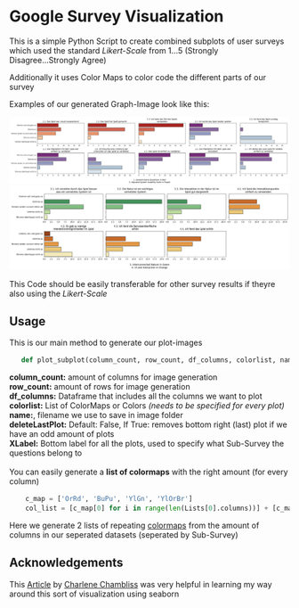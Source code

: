 # Google Survey Visualization

This is a simple Python Script to create combined subplots of user surveys which used the standard *Likert-Scale* from 1...5 (Strongly  Disagree...Strongly Agree)

Additionally it uses Color Maps to color code the different parts of our survey

Examples of our generated Graph-Image look like this:

<p align=center>
    <a href="./README.md">
        <img src="./images/Plot1_tight.png" alt="Image showing several survey charts, some colored green and some colored orange"/>
    </a>
    <a href="./README.md">
        <img src="./images/Plot2_tight.png" alt="Image showing several survey charts, some colored green and some colored orange"/>
    </a>
    <br>

</p>

This Code should be easily transferable for other survey results if theyre also using the *Likert-Scale*

## Usage

This is our main method to generate our plot-images
```python
   def plot_subplot(column_count, row_count, df_columns, colorlist, name, deleteLastPlot=False, XLabel=''):
```

**column_count:** amount of columns for image generation<br>
**row_count:** amount of rows for image generation<br>
**df_columns:** Dataframe that includes all the columns we want to plot<br>
**colorlist:** List of ColorMaps or Colors *(needs to be specified for every plot)*<br>
**name:**, filename we use to save in image folder<br>
**deleteLastPlot:** Default: False, If True: removes bottom right (last) plot if we have an odd amount of plots<br>
**XLabel:** Bottom label for all the plots, used to specify what Sub-Survey the questions belong to<br><br>
You can easily generate a **list of colormaps** with the right amount (for every column)
```python
    c_map = ['OrRd', 'BuPu', 'YlGn', 'YlOrBr']
    col_list = [c_map[0] for i in range(len(Lists[0].columns))] + [c_map[1] for i in range(len(Lists[1].columns))]
```
Here we generate 2 lists of repeating [colormaps](https://matplotlib.org/stable/tutorials/colors/colormaps.html) from the amount of columns in our seperated datasets (seperated by Sub-Survey)

## Acknowledgements

This [Article](https://towardsdatascience.com/cleaning-analyzing-and-visualizing-survey-data-in-python-42747a13c713) by [Charlene Chambliss](https://medium.com/@blissfulchar) was very helpful in learning my way around this sort of visualization using seaborn
